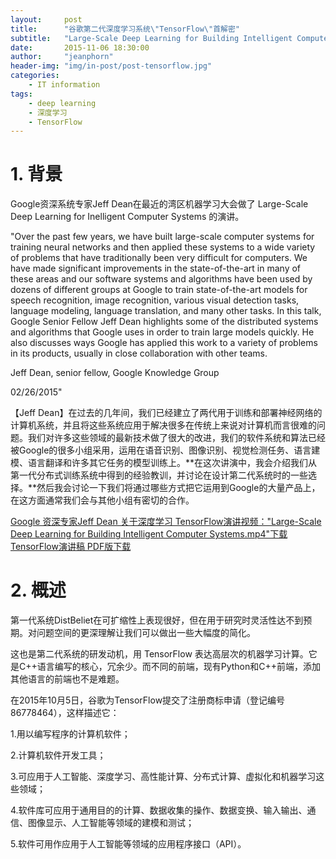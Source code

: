 ```yaml
---
layout:     post
title:      "谷歌第二代深度学习系统\"TensorFlow\"首解密"
subtitle:   "Large-Scale Deep Learning for Building Intelligent Computer Systems"
date:       2015-11-06 18:30:00
author:     "jeanphorn"
header-img: "img/in-post/post-tensorflow.jpg"
categories:
    - IT information
tags:
    - deep learning 
    - 深度学习
    - TensorFlow
---
```


# 1. 背景
Google资深系统专家Jeff Dean在最近的湾区机器学习大会做了 Large-Scale Deep Learning for Inelligent Computer Systems 的演讲。

"Over the past few years, we have built large-scale computer systems for training neural networks and then applied these systems to a wide variety of problems that have traditionally been very difficult for computers. We have made significant improvements in the state-of-the-art in many of these areas and our software systems and algorithms have been used by dozens of different groups at Google to train state-of-the-art models for speech recognition, image recognition, various visual detection tasks, language modeling, language translation, and many other tasks. In this talk, Google Senior Fellow Jeff Dean highlights some of the distributed systems and algorithms that Google uses in order to train large models quickly. He also discusses ways Google has applied this work to a variety of problems in its products, usually in close collaboration with other teams.

Jeff Dean, senior fellow, Google Knowledge Group

02/26/2015"

【Jeff Dean】在过去的几年间，我们已经建立了两代用于训练和部署神经网络的计算机系统，并且将这些系统应用于解决很多在传统上来说对计算机而言很难的问题。我们对许多这些领域的最新技术做了很大的改进，我们的软件系统和算法已经被Google的很多小组采用，运用在语音识别、图像识别、视觉检测任务、语言建模、语言翻译和许多其它任务的模型训练上。**在这次讲演中，我会介绍我们从第一代分布式训练系统中得到的经验教训，并讨论在设计第二代系统时的一些选择。**然后我会讨论一下我们将通过哪些方式把它运用到Google的大量产品上，在这方面通常我们会与其他小组有密切的合作。

[Google 资深专家Jeff Dean 关于深度学习 TensorFlow演讲视频："Large-Scale Deep Learning for Building Intelligent Computer Systems.mp4"下载](http://vdisk.weibo.com/s/zTp6HtYlPosqi)
[TensorFlow演讲稿 PDF版下载](http://vdisk.weibo.com/s/zTp6HtYlPosdP)
# 2. 概述
第一代系统DistBeliet在可扩缩性上表现很好，但在用于研究时灵活性达不到预期。对问题空间的更深理解让我们可以做出一些大幅度的简化。

这也是第二代系统的研发动机，用 TensorFlow 表达高层次的机器学习计算。它是C++语言编写的核心，冗余少。而不同的前端，现有Python和C++前端，添加其他语言的前端也不是难题。

在2015年10月5日，谷歌为TensorFlow提交了注册商标申请（登记编号86778464），这样描述它：

1.用以编写程序的计算机软件；

2.计算机软件开发工具；

3.可应用于人工智能、深度学习、高性能计算、分布式计算、虚拟化和机器学习这些领域；

4.软件库可应用于通用目的的计算、数据收集的操作、数据变换、输入输出、通信、图像显示、人工智能等领域的建模和测试；

5.软件可用作应用于人工智能等领域的应用程序接口（API）。

